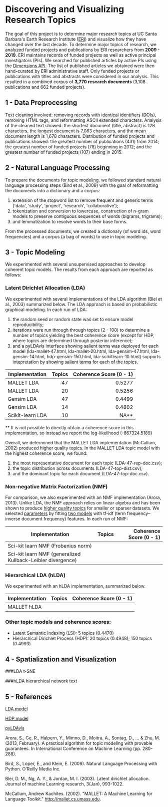 # Discovering and Visualizing Research Topics
The goal of this project is to determine major research topics at UC Santa Barbara's Earth Research Institute ([ERI](https://www.eri.ucsb.edu/)) and visualize how they have changed over the last decade. To determine major topics of research, we analyzed funded projects and publications by ERI researchers from **2009 - 2019**. ERI maintains records of funded projects as well as active principal investigators (PIs). We searched for published articles by active PIs using the [Dimensions API](https://www.dimensions.ai/). The list of published articles we obtained were then hand-curated by ERI administrative staff. Only funded projects or publications with titles and abstracts were considered in our analysis. This resulted in a combined corpus of **3,770 research documents** (3,108 publications and 662 funded projects).

## 1 - Data Preprocessing
Text cleaning involved: removing records with identical identifiers (DOIs), removing HTML tags, and reformatting ASCII extended characters. Analysis of the cleaned text showed: the shortest document (title, abstract) is 128 characters, the longest document is 7,083 characters, and the mean document length is 1,678 characters. Distribution of funded projects and publications showed: the greatest number of publications (431) from 2014; the greatest number of funded projects (78) beginning in 2012; and the greatest number of funded projects (107) ending in 2015.

## 2 - Natural Language Processing
To prepare the documents for topic modeling, we followed standard natural language processing steps (Bird et al., 2009) with the goal of reformatting the documents into a dictionary and a corpus: 

1. extension of the stopword list to remove frequent and generic terms ('data', 'study', 'project', 'research', 'collaborative');
2. tokenization and conversion to lowercase, construction of n-gram models to preserve contiguous sequences of words (bigrams, trigrams); 
3. and lemmatization to resolve words to their base forms. 

From the processed documents, we created a dictionary (of word ids, word frequencies) and a corpus (a bag of words) to use in topic modeling.

## 3 - Topic Modeling
We experimented with several unsupervised approaches to develop coherent topic models. The results from each approach are reported as follows:

### Latent Dirichlet Allocation (LDA)
We experimented with several implementations of the LDA algorithm (Blei et al., 2003) summarized below. The LDA approach is based on probabilistic graphical modeling. In each run of LDA:

1. the random seed or random state was set to ensure model reproducibility;
2. iterations were run through through topics (2 - 100) to determine a number of topics yielding the best coherence score (except for HDP, where topics are determined through posterior inference); 
3. and a pyLDAvis interface showing salient terms was deployed for each model (lda-mallet-47.html, lda-mallet-20.html, lda-gensim-47.html, lda-gensim-14.html, hdp-gensim-150.html, lda-scikitlearn-10.html) supports intepretation by showing salient terms for each of the topics.

| Implementation | Topics| Coherence Score (0 - 1) |
|----------|-------------:|------:|
| MALLET LDA | 47 | 0.5277 |
| MALLET LDA | 20 | 0.5256 |
| Gensim LDA |    47   | 0.4499 | 
| Gensim LDA |    14   | 0.4802 | 
| Scikit-learn LDA |    10   | NA**|

** It is not possible to directly obtain a coherence score in this implementation, so instead we report the log-likelihood (-667324.5189)

Overall, we determined that the MALLET LDA implementation (McCallum, 2002) produced higher quality topics. In the MALLET LDA topic model with the highest coherence score, we found: 

1. the most representative document for each topic (LDA-47-rep-doc.csv); 
2. the topic distribution across documents (LDA-47-top-dist.csv); 
3. and the dominant topic for each document (LDA-47-top-doc.csv). 

### Non-negative Matrix Factorization (NMF)
For comparison, we also experimented with an NMF implementation (Arora, 2013). Unlike LDA, the NMF approach relies on linear algebra and has been shown to produce [higher quality topics](https://medium.com/mlreview/topic-modeling-with-scikit-learn-e80d33668730) for smaller or sparser datasets. We selected [parameters](https://github.com/derekgreene/topic-model-tutorial/) by fitting [two models](https://scikit-learn.org/stable/auto_examples/applications/plot_topics_extraction_with_nmf_lda) with tf-idf (term frequency–inverse document frequency) features. In each run of NMF:

| Implementation | Topics| Coherence Score (0 - 1) |
|----------|-------------:|------:|
| Sci-kit learn NMF (Frobenius norm) | |  |
| Sci-kit learn NMF (generalized Kullback-Leibler divergence) | |  |

### Hierarchical LDA (hLDA)
We experimented with an hLDA implementation, summarized below.   

| Implementation | Topics| Coherence Score (0 - 1) |
|----------|-------------:|------:|
| MALLET hLDA |      |  | 

### Other topic models and coherence scores:
* Latent Semantic Indexing (LSI): 5 topics (0.4470)
* Hierarchical Dirichlet Process (HDP): 20 topics (0.4948); 150 topics (0.4993)

## 4 - Spatialization and Visualization
###LDA t-SNE

###hLDA hierarchical network
text

## 5 - References
[LDA model](https://www.machinelearningplus.com/nlp/topic-modeling)

[HDP model](https://radimrehurek.com/gensim/models/hdpmodel.html)

[pyLDAvis](https://nbviewer.jupyter.org/github/bmabey/pyLDAvis/blob/master/notebooks/pyLDAvis_overview.ipynb)

Arora, S., Ge, R., Halpern, Y., Mimno, D., Moitra, A., Sontag, D., ... & Zhu, M. (2013, February). A practical algorithm for topic modeling with provable guarantees. In International Conference on Machine Learning (pp. 280-288).

Bird, S., Loper, E., and Klein, E. (2009). Natural Language Processing with Python. O’Reilly Media Inc.

Blei, D. M., Ng, A. Y., & Jordan, M. I. (2003). Latent dirichlet allocation. Journal of machine Learning research, 3(Jan), 993-1022.

McCallum, Andrew Kachites. (2002). "MALLET: A Machine Learning for Language Toolkit." http://mallet.cs.umass.edu.